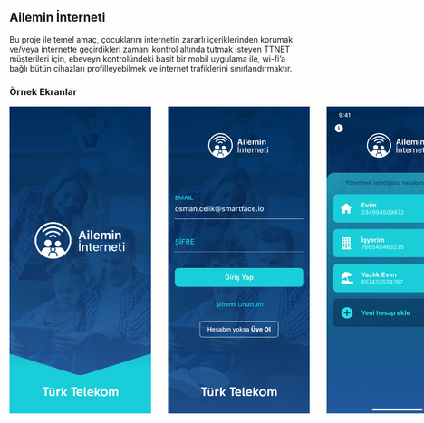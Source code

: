 ## Ailemin İnterneti

Bu proje ile temel amaç, çocuklarını internetin zararlı içeriklerinden korumak 
ve/veya internette geçirdikleri zamanı kontrol altında tutmak isteyen TTNET 
müşterileri için, ebeveyn kontrolündeki basit bir mobil uygulama ile, wi-fi’a 
bağlı bütün cihazları profilleyebilmek ve internet trafiklerini sınırlandırmaktır.

### Örnek Ekranlar

<div style="display:flex;">
<img width=250 src="/1.png">
<img width=250 src="/2.png" hspace="30">
<img width=250 src="/3.png">
</div>
